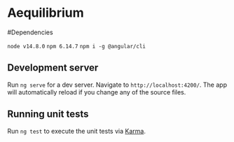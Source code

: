 # Aequilibrium

#Dependencies

`node v14.8.0`
`npm 6.14.7`
`npm i -g @angular/cli`

## Development server

Run `ng serve` for a dev server. Navigate to `http://localhost:4200/`. The app will automatically reload if you change any of the source files.

## Running unit tests

Run `ng test` to execute the unit tests via [Karma](https://karma-runner.github.io).
